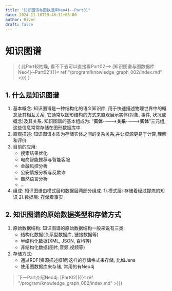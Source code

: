 ```yaml
---
title: "知识图谱与图数据库Neo4j--Part01"
date: 2024-11-16T19:46:11+08:00
author: River
draft: false
---
```


# 知识图谱

> {  此Part较枯燥, 看不下去可以直接看Part02--> [知识图谱与图数据库Neo4j--Part02]({{< ref "/program/knowledge_graph_002/index.md" >}})   }

## 1. 什么是知识图谱

1. 基本概念: 知识图谱是一种结构化的语义知识库, 用于快速描述物理世界中的概念及其相互关系. 它通常以图形结构的方式来直观展示实体(对象, 事件, 状况或概念)及其关系. 知识图谱的基本组成为: “**实体**---->**关系**---->**实体**”三元组, 这些信息常常存储在图形数据库中. 
2. 直观描述: 知识图谱本质为存储实体之间的复杂关系,并让资源更易于计算,理解和评价
3. 目前的应用: 
	- 搜索结果优化
	- 电商智能推荐与智能客服
	- 金融风控分析
	- 公安情报分析与反欺诈
	- 自然语言分析
	- …	
4. 组成: 知识图谱由模式层和数据层两部分组成.
	1).模式层: 存储着经过提炼的知识
	2).数据层: 存储着事实

## 2. 知识图谱的原始数据类型和存储方式

1. 原始数据结构: 知识图谱的原始数据结构一般来说有三类:
	- 结构化数据(关系型数据库, 链接数据等)
	- 半结构化数据(XML, JSON, 百科等)
	- 非结构化数据(图片,音频,视频等)
2. 存储方式: 
	-  通过RDF(资源描述框架)这样的存储格式来存储, 比如Jena
	-  使用图数据库来存储, 常用的有Neo4j

> 下一Part介绍Neo4j: [Part02]({{< ref "/program/knowledge_graph_002/index.md" >}})
